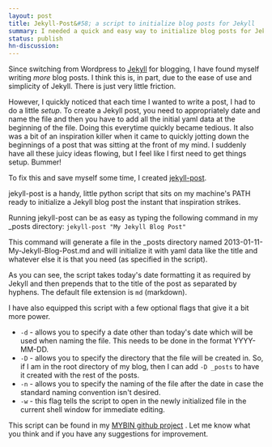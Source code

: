 ```yaml
---
layout: post
title: Jekyll-Post&#58; a script to initialize blog posts for Jekyll
summary: I needed a quick and easy way to initialize blog posts for Jekyll, so I wrote this script.
status: publish
hn-discussion:
---
```


Since switching from Wordpress to [Jekyll](https://github.com/mojombo/jekyll)
for blogging, I have found myself
writing *more* blog posts. I think this is, in part, due to the ease of use
and simplicity of Jekyll. There is just very little friction.

However, I quickly noticed that each time I wanted to write a post, I had to
do a little *setup*. To create a Jekyll post, you need to appropriately date
and name the file and then you have to add all the initial yaml data at the
beginning of the file. Doing this everytime quickly became tedious. It also
was a bit of an inspiration killer when it came to quickly jotting down the
beginnings of a post that was sitting at the front of my mind. I suddenly have
all these juicy ideas flowing, but I feel like I first need to get things
setup. Bummer!

To fix this and save myself some time, I created
[jekyll-post](https://github.com/jbranchaud/mybin/blob/master/jekyll-post).

jekyll-post is a handy, little python script that sits on my machine's PATH
ready to initialize a Jekyll blog post the instant that inspiration strikes.

Running jekyll-post can be as easy as typing the following command in my \_posts
directory: `jekyll-post "My Jekyll Blog Post"`

This command will generate a file in the \_posts directory named
2013-01-11-My-Jekyll-Blog-Post.md and will initialize it with yaml data like
the title and whatever else it is that you need (as specified in the script).

As you can see, the script takes today's date formatting it as required by Jekyll
and then prepends that to the title of the post as separated by hyphens. The
default file extension is `md` (markdown).

I have also equipped this script with a few optional flags that give it a bit
more power.

- `-d` - allows you to specify a date other than today's date which will be used when naming the file. This needs to be done in the format YYYY-MM-DD.
- `-D` - allows you to specify the directory that the file will be created in. So, if I am in the root directory of my blog, then I can add `-D _posts` to have it created with the rest of the posts.
- `-n` - allows you to specify the naming of the file after the date in case the standard naming convention isn't desired.
- `-w` - this flag tells the script to open in the newly initialized file in the current shell window for immediate editing.

This script can be found in my [MYBIN github project](https://github.com/jbranchaud/mybin)
. Let me know what you think and if you have any suggestions for improvement.
